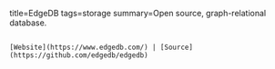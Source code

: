 title=EdgeDB
tags=storage
summary=Open source, graph-relational database.
~~~~~~

[Website](https://www.edgedb.com/) | [Source](https://github.com/edgedb/edgedb)


